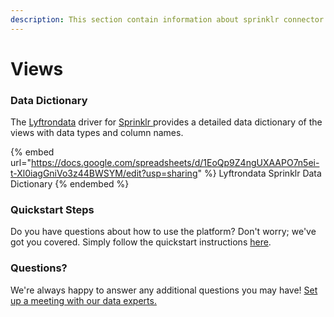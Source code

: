 ```yaml
---
description: This section contain information about sprinklr connector views information
---
```


# Views

### Data Dictionary

The [Lyftrondata](https://www.lyftrondata.com/) driver for [Sprinklr](https://www.lyftrondata.com/integration/Sprinklr/)[ ](https://www.lyftrondata.com/integration/sprinklr/)provides a detailed data dictionary of the views with data types and column names.

{% embed url="https://docs.google.com/spreadsheets/d/1EoQp9Z4ngUXAAPO7n5ei-t-Xl0iagGniVo3z44BWSYM/edit?usp=sharing" %}
Lyftrondata Sprinklr Data Dictionary
{% endembed %}

### Quickstart Steps

Do you have questions about how to use the platform? Don't worry; we've got you covered. Simply follow the quickstart instructions [here](../../../../quickstart-steps.md).

### Questions? <a href="#questions" id="questions"></a>

We're always happy to answer any additional questions you may have! [Set up a meeting with our data experts.](https://www.lyftrondata.com/book-a-meeting/)


